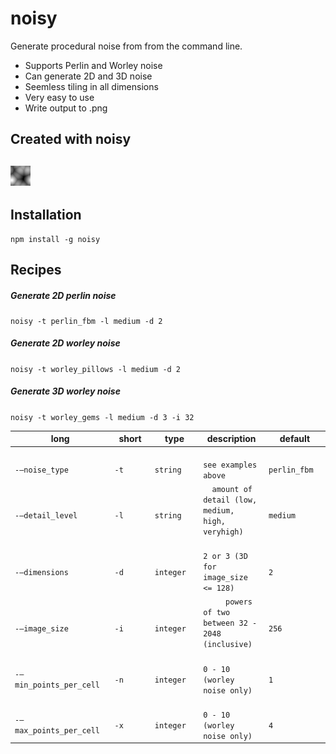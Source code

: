# noisy

Generate procedural noise from from the command line.

- Supports Perlin and Worley noise
- Can generate 2D and 3D noise
- Seemless tiling in all dimensions
- Very easy to use
- Write output to .png

## Created with noisy
![screenshot](https://github.com/aaron9000/noisy/blob/master/media/anim_worley_pillows.gif)
--


## Installation
```
npm install -g noisy
```


## Recipes

##### Generate 2D perlin noise
```noisy -t perlin_fbm -l medium -d 2```

##### Generate 2D worley noise 
```noisy -t worley_pillows -l medium -d 2```

##### Generate 3D worley noise
```noisy -t worley_gems -l medium -d 3 -i 32```


|                                               long |                                              short |                                               type |                                        description |                                            default |
|----------------------------------------------------|----------------------------------------------------|----------------------------------------------------|----------------------------------------------------|----------------------------------------------------|
| `                                    -—noise_type` | `                                              -t` | `                                          string` | `                              see examples above` | `                                      perlin_fbm` |
| `                                  -—detail_level` | `                                              -l` | `                                          string` | `  amount of detail (low, medium, high, veryhigh)` | `                                          medium` |
| `                                    -—dimensions` | `                                              -d` | `                                         integer` | `               2 or 3 (3D for image_size <= 128)` | `                                               2` |
| `                                    -—image_size` | `                                              -i` | `                                         integer` | `     powers of two between 32 - 2048 (inclusive)` | `                                             256` |
| `                           -—min_points_per_cell` | `                                              -n` | `                                         integer` | `                      0 - 10 (worley noise only)` | `                                               1` |
| `                           -—max_points_per_cell` | `                                              -x` | `                                         integer` | `                      0 - 10 (worley noise only)` | `                                               4` |


